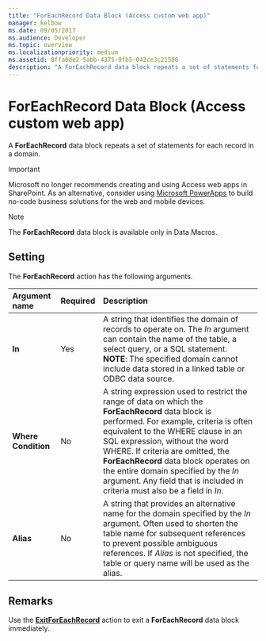 ```yaml
---
title: "ForEachRecord Data Block (Access custom web app)"
manager: kelbow
ms.date: 09/05/2017
ms.audience: Developer
ms.topic: overview
ms.localizationpriority: medium
ms.assetid: 8ffa0de2-5abb-4375-9fb5-042ce3c21506
description: "A ForEachRecord data block repeats a set of statements for each record in a domain."
---
```


# ForEachRecord Data Block (Access custom web app)

A **ForEachRecord** data block repeats a set of statements for each record in a domain.
  
> [!IMPORTANT]
> Microsoft no longer recommends creating and using Access web apps in SharePoint. As an alternative, consider using [Microsoft PowerApps](https://powerapps.microsoft.com/) to build no-code business solutions for the web and mobile devices.
  
> [!NOTE]
> The **ForEachRecord** data block is available only in Data Macros.
  
## Setting

The **ForEachRecord** action has the following arguments.
  
|**Argument name**|**Required**|**Description**|
|:-----|:-----|:-----|
|**In** <br/> |Yes  <br/> |A string that identifies the domain of records to operate on. The *In*  argument can contain the name of the table, a select query, or a SQL statement.  <br/> **NOTE**: The specified domain cannot include data stored in a linked table or ODBC data source.           |
|**Where Condition** <br/> |No  <br/> |A string expression used to restrict the range of data on which the **ForEachRecord** data block is performed. For example, criteria is often equivalent to the WHERE clause in an SQL expression, without the word WHERE. If criteria are omitted, the **ForEachRecord** data block operates on the entire domain specified by the *In*  argument. Any field that is included in criteria must also be a field in *In*.  <br/> |
|**Alias** <br/> |No  <br/> |A string that provides an alternative name for the domain specified by the *In* argument. Often used to shorten the table name for subsequent references to prevent possible ambiguous references. If *Alias* is not specified, the table or query name will be used as the alias.  <br/> |

## Remarks

Use the **[ExitForEachRecord](exitforeachrecord-macro-action-access-custom-web-app.md)** action to exit a **ForEachRecord** data block immediately.
